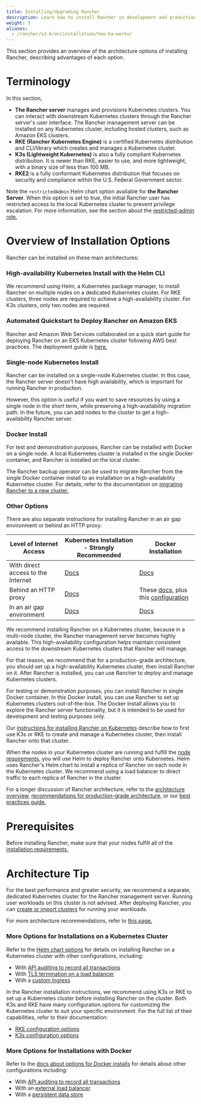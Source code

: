 ```yaml
---
title: Installing/Upgrading Rancher
description: Learn how to install Rancher in development and production environments. Read about single node and high availability installation
weight: 3
aliases:
  - /rancher/v2.6/en/installation/how-ha-works/
---
```


This section provides an overview of the architecture options of installing Rancher, describing advantages of each option.

# Terminology

In this section,

- **The Rancher server** manages and provisions Kubernetes clusters. You can interact with downstream Kubernetes clusters through the Rancher server's user interface. The Rancher management server can be installed on any Kubernetes cluster, including hosted clusters, such as Amazon EKS clusters.
- **RKE (Rancher Kubernetes Engine)** is a certified Kubernetes distribution and CLI/library which creates and manages a Kubernetes cluster.
- **K3s (Lightweight Kubernetes)** is also a fully compliant Kubernetes distribution. It is newer than RKE, easier to use, and more lightweight, with a binary size of less than 100 MB.
- **RKE2** is a fully conformant Kubernetes distribution that focuses on security and compliance within the U.S. Federal Government sector.

Note the `restrictedAdmin` Helm chart option available for **the Rancher Server**. When this option is set to true, the initial Rancher user has restricted access to the local Kubernetes cluster to prevent privilege escalation. For more information, see the section about the [restricted-admin role.]({{<baseurl>}}/rancher/v2.6/en/admin-settings/rbac/global-permissions/#restricted-admin)

# Overview of Installation Options

Rancher can be installed on these main architectures:

### High-availability Kubernetes Install with the Helm CLI

We recommend using Helm, a Kubernetes package manager, to install Rancher on multiple nodes on a dedicated Kubernetes cluster. For RKE clusters, three nodes are required to achieve a high-availability cluster. For K3s clusters, only two nodes are required.

### Automated Quickstart to Deploy Rancher on Amazon EKS

Rancher and Amazon Web Services collaborated on a quick start guide for deploying Rancher on an EKS Kubernetes cluster following AWS best practices. The deployment guide is [here.](https://aws-quickstart.github.io/quickstart-eks-rancher/)

### Single-node Kubernetes Install

Rancher can be installed on a single-node Kubernetes cluster. In this case, the Rancher server doesn't have high availability, which is important for running Rancher in production.

However, this option is useful if you want to save resources by using a single node in the short term, while preserving a high-availability migration path. In the future, you can add nodes to the cluster to get a high-availability Rancher server.

### Docker Install 

For test and demonstration purposes, Rancher can be installed with Docker on a single node. A local Kubernetes cluster is installed in the single Docker container, and Rancher is installed on the local cluster.

The Rancher backup operator can be used to migrate Rancher from the single Docker container install to an installation on a high-availability Kubernetes cluster. For details, refer to the documentation on [migrating Rancher to a new cluster.]({{<baseurl>}}/rancher/v2.6/en/backups/migrating-rancher)

### Other Options

There are also separate instructions for installing Rancher in an air gap environment or behind an HTTP proxy:

| Level of Internet Access           | Kubernetes Installation - Strongly Recommended                | Docker Installation                             |
| ---------------------------------- | ------------------------------ | ---------- |
| With direct access to the Internet | [Docs]({{<baseurl>}}/rancher/v2.6/en/installation/install-rancher-on-k8s/) | [Docs]({{<baseurl>}}/rancher/v2.6/en/installation/other-installation-methods/single-node-docker)                                                                                     |
| Behind an HTTP proxy                | [Docs]({{<baseurl>}}/rancher/v2.6/en/installation/other-installation-methods/behind-proxy/) |  These [docs,]({{<baseurl>}}/rancher/v2.6/en/installation/other-installation-methods/single-node-docker) plus this [configuration]({{<baseurl>}}/rancher/v2.6/en/installation/other-installation-methods/single-node-docker/proxy/) |
| In an air gap environment          | [Docs]({{<baseurl>}}/rancher/v2.6/en/installation/other-installation-methods/air-gap)                                                                                                                               | [Docs]({{<baseurl>}}/rancher/v2.6/en/installation/other-installation-methods/air-gap)                                                                                         |

We recommend installing Rancher on a Kubernetes cluster, because in a multi-node cluster, the Rancher management server becomes highly available. This high-availability configuration helps maintain consistent access to the downstream Kubernetes clusters that Rancher will manage.

For that reason, we recommend that for a production-grade architecture, you should set up a high-availability Kubernetes cluster, then install Rancher on it. After Rancher is installed, you can use Rancher to deploy and manage Kubernetes clusters.

For testing or demonstration purposes, you can install Rancher in single Docker container. In this Docker install, you can use Rancher to set up Kubernetes clusters out-of-the-box. The Docker install allows you to explore the Rancher server functionality, but it is intended to be used for development and testing purposes only.

Our [instructions for installing Rancher on Kubernetes]({{<baseurl>}}/rancher/v2.6/en/installation/install-rancher-on-k8s) describe how to first use K3s or RKE to create and manage a Kubernetes cluster, then install Rancher onto that cluster.

When the nodes in your Kubernetes cluster are running and fulfill the [node requirements,]({{<baseurl>}}/rancher/v2.6/en/installation/requirements) you will use Helm to deploy Rancher onto Kubernetes. Helm uses Rancher's Helm chart to install a replica of Rancher on each node in the Kubernetes cluster. We recommend using a load balancer to direct traffic to each replica of Rancher in the cluster.

For a longer discussion of Rancher architecture, refer to the [architecture overview,]({{<baseurl>}}/rancher/v2.6/en/overview/architecture) [recommendations for production-grade architecture,]({{<baseurl>}}/rancher/v2.6/en/overview/architecture-recommendations) or our [best practices guide.]({{<baseurl>}}/rancher/v2.6/en/best-practices/deployment-types)

# Prerequisites
Before installing Rancher, make sure that your nodes fulfill all of the [installation requirements.]({{<baseurl>}}/rancher/v2.6/en/installation/requirements/)

# Architecture Tip

For the best performance and greater security, we recommend a separate, dedicated Kubernetes cluster for the Rancher management server. Running user workloads on this cluster is not advised. After deploying Rancher, you can [create or import clusters]({{<baseurl>}}/rancher/v2.6/en/cluster-provisioning/) for running your workloads.

For more architecture recommendations, refer to [this page.]({{<baseurl>}}/rancher/v2.6/en/overview/architecture-recommendations)

### More Options for Installations on a Kubernetes Cluster

Refer to the [Helm chart options]({{<baseurl>}}/rancher/v2.6/en/installation/resources/chart-options/) for details on installing Rancher on a Kubernetes cluster with other configurations, including:

- With [API auditing to record all transactions]({{<baseurl>}}/rancher/v2.6/en/installation/install-rancher-on-k8s/chart-options/#api-audit-log)
- With [TLS termination on a load balancer]({{<baseurl>}}/rancher/v2.6/en/installation/install-rancher-on-k8s/chart-options/#external-tls-termination)
- With a [custom Ingress]({{<baseurl>}}/rancher/v2.6/en/installation/install-rancher-on-k8s/chart-options/#customizing-your-ingress)

In the Rancher installation instructions, we recommend using K3s or RKE to set up a Kubernetes cluster before installing Rancher on the cluster. Both K3s and RKE have many configuration options for customizing the Kubernetes cluster to suit your specific environment. For the full list of their capabilities, refer to their documentation:

- [RKE configuration options]({{<baseurl>}}/rke/latest/en/config-options/)
- [K3s configuration options]({{<baseurl>}}/k3s/latest/en/installation/install-options/)

### More Options for Installations with Docker

Refer to the [docs about options for Docker installs]({{<baseurl>}}/rancher/v2.6/en/installation/other-installation-methods/single-node-docker) for details about other configurations including:

- With [API auditing to record all transactions]({{<baseurl>}}/rancher/v2.6/en/installation/other-installation-methods/single-node-docker/advanced/#api-audit-log)
- With an [external load balancer]({{<baseurl>}}/rancher/v2.6/en/installation/options/single-node-install-external-lb/)
- With a [persistent data store]({{<baseurl>}}/rancher/v2.6/en/installation/other-installation-methods/single-node-docker/advanced/#persistent-data)

